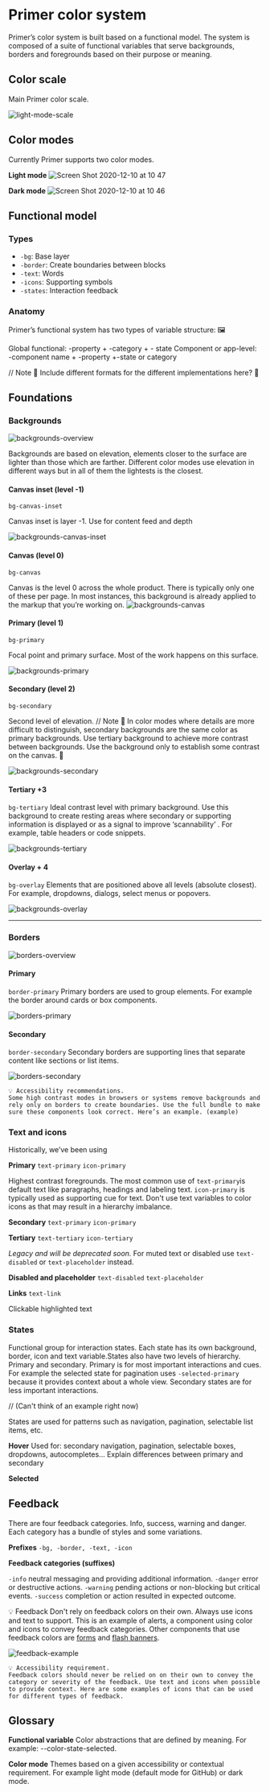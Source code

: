 # Primer color system
Primer’s color system is built based on a functional model. The system is composed of a suite of functional variables that serve backgrounds, borders and foregrounds based on their purpose or meaning. 

## Color scale
Main Primer color scale.

![light-mode-scale](https://user-images.githubusercontent.com/6951037/102642133-8095d880-415d-11eb-80fb-71b089e27025.png)


## Color modes
Currently Primer supports two color modes. 

**Light mode**
![Screen Shot 2020-12-10 at 10 47](https://user-images.githubusercontent.com/6951037/102642256-b63ac180-415d-11eb-979a-c3cf5ae2949b.png)

**Dark mode**
![Screen Shot 2020-12-10 at 10 46](https://user-images.githubusercontent.com/6951037/102642291-bf2b9300-415d-11eb-9713-c4d488876bdb.png)


## Functional model

### Types 

- `-bg`: Base layer
- `-border`: Create boundaries between blocks 
- `-text`: Words
- `-icons`: Supporting symbols 
- `-states`: Interaction feedback

### Anatomy
Primer’s functional system has two types of variable structure: 🖼

Global functional: -property + -category + - state
Component or app-level: -component name + -property +-state or category

// Note 🚨 Include different formats for the different implementations here? 🚨

## Foundations 

### Backgrounds
![backgrounds-overview](https://user-images.githubusercontent.com/6951037/102642846-93f57380-415e-11eb-9acd-289cb3bed02f.png)

Backgrounds are based on elevation, elements closer to the surface are lighter than those which are farther. Different color modes use elevation in different ways but in all of them the lightests is the closest.


#### Canvas inset (level -1) 
`bg-canvas-inset` 

Canvas inset is layer -1. Use for content feed and depth

![backgrounds-canvas-inset](https://user-images.githubusercontent.com/6951037/102642833-90fa8300-415e-11eb-8844-b55b930d25f5.png)

#### Canvas (level 0)
`bg-canvas`

Canvas is the level 0 across the whole product. There is typically only one of these per page. In most instances, this background is already applied to the markup that you’re working on.
![backgrounds-canvas](https://user-images.githubusercontent.com/6951037/102642841-92c44680-415e-11eb-8d99-c987967f48d3.png)


#### Primary (level 1)
`bg-primary`

Focal point and primary surface. Most of the work happens on this surface.

![backgrounds-primary](https://user-images.githubusercontent.com/6951037/102642840-922bb000-415e-11eb-8f90-ecbae42c3b65.png)


#### Secondary (level 2)
`bg-secondary`

Second level of elevation. 
// Note 🚨 In color modes where details are more difficult to distinguish, secondary backgrounds are the same color as primary backgrounds. Use tertiary background to achieve more contrast between backgrounds. Use the background only to establish some contrast on the canvas. 🚨

![backgrounds-secondary](https://user-images.githubusercontent.com/6951037/102642838-922bb000-415e-11eb-952e-24d0e8fe87db.png)

#### Tertiary +3
`bg-tertiary`
Ideal contrast level with primary background. Use this background to create resting areas where secondary or supporting information is displayed or as a signal to improve ‘scannability’ . For example, table headers or code snippets.

![backgrounds-tertiary](https://user-images.githubusercontent.com/6951037/102642836-91931980-415e-11eb-933b-a86e5051c40a.png)


#### Overlay + 4
`bg-overlay`
Elements that are positioned above all levels (absolute closest). For example, dropdowns, dialogs, select menus or popovers.

![backgrounds-overlay](https://user-images.githubusercontent.com/6951037/102642832-8fc95600-415e-11eb-9b43-d3b6524a8793.png)

---

### Borders

![borders-overview](https://user-images.githubusercontent.com/6951037/102643035-eb93df00-415e-11eb-8151-84e1c4d01be9.png)

#### Primary
`border-primary`
Primary borders are used to group elements. For example the border around cards or box components.

![borders-primary](https://user-images.githubusercontent.com/6951037/102643029-ea62b200-415e-11eb-9cfc-d816ae65a4eb.png)

#### Secondary
`border-secondary`
Secondary borders are supporting lines that separate content like sections or list items.

![borders-secondary](https://user-images.githubusercontent.com/6951037/102643034-eafb4880-415e-11eb-933a-8abb9cd3d018.png)
 


```
💡 Accessibility recommendations. 
Some high contrast modes in browsers or systems remove backgrounds and rely only on borders to create boundaries. Use the full bundle to make sure these components look correct. Here’s an example. (example)
```

### Text and icons
Historically, we’ve been using 

**Primary**
`text-primary`
`icon-primary`

Highest contrast foregrounds. The most common use of `text-primary`is default text like paragraphs, headings and labeling text. `icon-primary` is typically used as supporting cue for text. Don't use text variables to color icons as that may result in a hierarchy imbalance. 

**Secondary**
`text-primary`
`icon-primary`


**Tertiary**
`text-tertiary`
`icon-tertiary`

*Legacy and will be deprecated soon.* For muted text or disabled use `text-disabled` or `text-placeholder` instead. 

**Disabled and placeholder**
`text-disabled`
`text-placeholder`

**Links**
`text-link`

Clickable highlighted text

### States
Functional group for interaction states. Each state has its own background, border, icon and text variable.States also have two levels of hierarchy. Primary and secondary. Primary is for most important interactions and cues. For example the selected state for pagination uses `-selected-primary` because it provides context about a whole view. Secondary states are for less important interactions. 

// (Can't think of an example right now)

States are used for patterns such as navigation, pagination, selectable list items, etc. 

**Hover**
Used for: secondary navigation, pagination, selectable boxes, dropdowns, autocompletes… 
Explain differences between primary and secondary 

**Selected**

## Feedback

There are four feedback categories. Info, success, warning and danger. Each category has a bundle of styles and some variations. 

**Prefixes**
`-bg, -border, -text, -icon`

**Feedback categories (suffixes)**

`-info` neutral messaging and providing additional information.
`-danger` error or destructive actions.
`-warning` pending actions or non-blocking but critical events.
`-success` completion or action resulted in expected outcome.


💡 Feedback Don't rely on feedback colors on their own. Always use icons and text to support. This is an example of alerts, a component using color and icons to convey feedback categories. Other components that use feedback colors are [forms](https://) and [flash banners](https://).

![feedback-example](https://user-images.githubusercontent.com/6951037/102643519-b045e000-415f-11eb-9bc3-d44193ebf12b.png)



```
💡 Accessibility requirement. 
Feedback colors should never be relied on on their own to convey the category or severity of the feedback. Use text and icons when possible to provide context. Here are some examples of icons that can be used for different types of feedback. 
```

## Glossary

**Functional variable**
Color abstractions that are defined by meaning. For example: --color-state-selected. 

**Color mode**
Themes based on a given accessibility or contextual requirement. For example light mode (default mode for GitHub) or dark mode.
